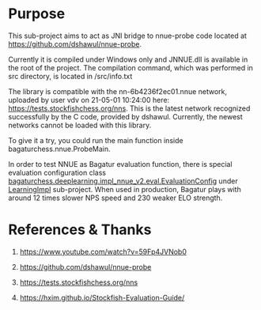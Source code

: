 # Purpose

This sub-project aims to act as JNI bridge to nnue-probe code located at https://github.com/dshawul/nnue-probe.

Currently it is compiled under Windows only and JNNUE.dll is available in the root of the project.
The compilation command, which was performed in src directory, is located in /src/info.txt

The library is compatible with the nn-6b4236f2ec01.nnue network, uploaded by user vdv on 21-05-01 10:24:00 here: https://tests.stockfishchess.org/nns.
This is the latest network recognized successfully by the C code, provided by dshawul.
Currently, the newest networks cannot be loaded with this library.

To give it a try, you could run the main function inside bagaturchess.nnue.ProbeMain.

In order to test NNUE as Bagatur evaluation function, there is special evaluation configuration class
<a href="https://github.com/bagaturchess/Bagatur/blob/master/LearningImpl/src/bagaturchess/deeplearning/impl_nnue_v2/eval/EvaluationConfig.java/">bagaturchess.deeplearning.impl_nnue_v2.eval.EvaluationConfig</a>
under <a href="https://github.com/bagaturchess/Bagatur/tree/master/LearningImpl">LearningImpl</a> sub-project.
When used in production, Bagatur plays with around 12 times slower NPS speed and 230 weaker ELO strength.

# References & Thanks

1. https://www.youtube.com/watch?v=59Fp4JVNob0

2. https://github.com/dshawul/nnue-probe

3. https://tests.stockfishchess.org/nns

4. https://hxim.github.io/Stockfish-Evaluation-Guide/



